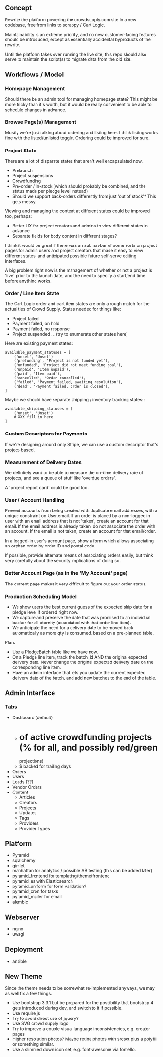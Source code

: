 Concept
-------

Rewrite the platform powering the crowdsupply.com site in a new codebase, free
from links to scrappy / Cart Logic.

Maintainability is an extreme priority, and no new customer-facing features
should be introduced, except as essentially accidental byproducts of the
rewrite.

Until the platform takes over running the live site, this repo should also
serve to maintain the script(s) to migrate data from the old site.


Workflows / Model
-----------------

### Homepage Management

Should there be an admin tool for managing homepage state? This might be more
tricky than it's worth, but it would be really convenient to be able to
schedule changes in advance.

### Browse Page(s) Management

Mostly we're just talking about ordering and listing here. I think listing
works fine with the listed/unlisted toggle. Ordering could be improved for
sure.

### Project State

There are a lot of disparate states that aren't well encapsulated now.

- Prelaunch
- Project suspensions
- Crowdfunding
- Pre-order / In-stock (which should probably be combined, and the status made
  per pledge level instead)
- Should we support back-orders differently from just 'out of stock'? This gets
  messy.

Viewing and managing the content at different states could be improved too,
perhaps:

- Better UX for project creators and admins to view different states in advance
- Separate fields for body content in different stages?

I think it would be great if there was an sub navbar of some sorts on project
pages for admin users and project creators that made it easy to view different
states, and anticipated possible future self-serve editing interfaces.

A big problem right now is the management of whether or not a project is 'live'
prior to the launch date, and the need to specify a start/end time before
anything works.

### Order / Line Item State

The Cart Logic order and cart item states are only a rough match for the
actualities of Crowd Supply. States needed for things like:

- Project failed
- Payment failed, on hold
- Payment failed, no response
- Project suspended
... (try to enumerate other states here)

Here are existing payment states::

    available_payment_statuses = [
        ('unset', 'Unset'),
        ('prefunding', 'Project is not funded yet'),
        ('unfunded', 'Project did not meet funding goal'),
        ('unpaid', 'Item unpaid'),
        ('paid', 'Item paid'),
        ('cancelled', 'Order cancelled'),
        ('failed', 'Payment failed, awaiting resolution'),
        ('dead', 'Payment failed, order is closed'),
    ]

Maybe we should have separate shipping / inventory tracking states::

    available_shipping_statuses = [
        ('unset', 'Unset'),
        # XXX fill in here
    ]

### Custom Descriptors for Payments

If we're designing around only Stripe, we can use a custom descriptor that's
project-based.

### Measurement of Delivery Dates

We definitely want to be able to measure the on-time delivery rate of projects,
and see a queue of stuff like 'overdue orders'.

A 'project report card' could be good too.

### User / Account Handling

Prevent accounts from being created with duplicate email addresses, with a unique constraint on User.email. If an order is placed by a non-logged in user with an email address that is not 'taken', create an account for that email. If the email address is already taken, do not associate the order with an account. If the email is not taken, create an account for that email/order.

In a logged-in user's account page, show a form which allows associating an orphan order by order ID and postal code.

If possible, provide alternate means of associating orders easily, but think very carefully about the security implications of doing so.

### Better Account Page (as in the 'My Account' page)

The current page makes it very difficult to figure out your order status.

### Production Scheduling Model

- We show users the best current guess of the expected ship date for a pledge
  level if ordered right now.
- We capture and preserve the date that was promised to an individual backer
  for all eternity (associated with that order line item).
- We anticipate the need for a delivery date to be moved back automatically as
  more qty is consumed, based on a pre-planned table.

Plan:

- Use a PledgeBatch table like we have now.
- On a Pledge line item, track the batch_id AND the original expected delivery
  date. Never change the original expected delivery date on the corresponding
  line item.
- Have an admin interface that lets you update the current expected delivery
  date of the batch, and add new batches to the end of the table.


Admin Interface
---------------

### Tabs

- Dashboard (default)
    - # of active crowdfunding projects (% for all, and possibly red/green
      projections)
    - $ backed for trailing days
- Orders
- Users
- Leads (??)
- Vendor Orders
- Content
    - Articles
    - Creators
    - Projects
    - Updates
    - Tags
    - Providers
    - Provider Types


Platform
--------

- Pyramid
- sqlalchemy
- gimlet
- manhattan for analytics / possible AB testing (this can be added later)
- pyramid_frontend for templating/theme/frontend
- pyramid_es with Elasticsearch
- pyramid_uniform for form validation?
- pyramid_cron for tasks
- pyramid_mailer for email
- alembic


Webserver
---------

- nginx
- uwsgi


Deployment
----------

- ansible


New Theme
---------

Since the theme needs to be somewhat re-implemented anyways, we may as well fix
a few things.

- Use bootstrap 3.3.1 but be prepared for the possibility that bootstrap 4 gets
introduced during dev, and switch to it if possible.
- Use require.js
- Try to avoid direct use of jquery?
- Use SVG crowd supply logo
- Try to improve a couple visual language inconsistencies, e.g. creator pages
- Higher resolution photos? Maybe retina photos with srcset plus a polyfill or
  something similar.
- Use a slimmed down icon set, e.g. font-awesome via fontello.
